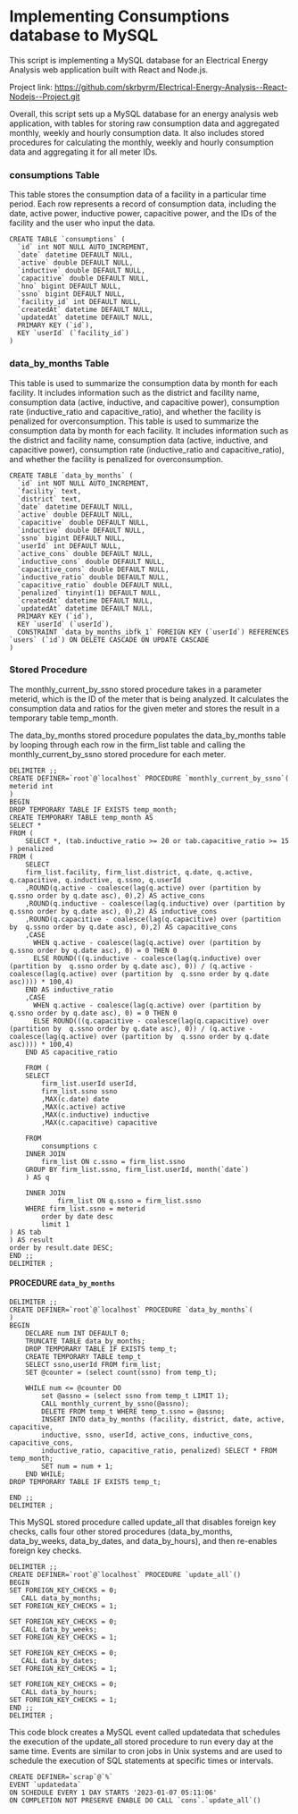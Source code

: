 # Implementing Consumptions database to MySQL

This script is implementing a MySQL database for an Electrical Energy Analysis web application built with React and Node.js.

Project link: https://github.com/skrbyrm/Electrical-Energy-Analysis--React-Nodejs--Project.git

Overall, this script sets up a MySQL database for an energy analysis web application, with tables for storing raw consumption data and aggregated monthly, weekly and hourly consumption data. 
It also includes stored procedures for calculating the monthly, weekly and hourly consumption data and aggregating it for all meter IDs.

### consumptions Table
This table stores the consumption data of a facility in a particular time period. Each row represents a record of consumption data, including the date, active power, inductive power, capacitive power, 
and the IDs of the facility and the user who input the data.

```
CREATE TABLE `consumptions` (
  `id` int NOT NULL AUTO_INCREMENT,
  `date` datetime DEFAULT NULL,
  `active` double DEFAULT NULL,
  `inductive` double DEFAULT NULL,
  `capacitive` double DEFAULT NULL,
  `hno` bigint DEFAULT NULL,
  `ssno` bigint DEFAULT NULL,
  `facility_id` int DEFAULT NULL,
  `createdAt` datetime DEFAULT NULL,
  `updatedAt` datetime DEFAULT NULL,
  PRIMARY KEY (`id`),
  KEY `userId` (`facility_id`)
) 
```

### data_by_months Table
This table is used to summarize the consumption data by month for each facility. It includes information such as the district and facility name, 
consumption data (active, inductive, and capacitive power), consumption rate (inductive_ratio and capacitive_ratio), and whether the facility is penalized for overconsumption.
This table is used to summarize the consumption data by month for each facility. It includes information such as the district and facility name, 
consumption data (active, inductive, and capacitive power), consumption rate (inductive_ratio and capacitive_ratio), and whether the facility is penalized for overconsumption.

```
CREATE TABLE `data_by_months` (
  `id` int NOT NULL AUTO_INCREMENT,
  `facility` text,
  `district` text,
  `date` datetime DEFAULT NULL,
  `active` double DEFAULT NULL,
  `capacitive` double DEFAULT NULL,
  `inductive` double DEFAULT NULL,
  `ssno` bigint DEFAULT NULL,
  `userId` int DEFAULT NULL,
  `active_cons` double DEFAULT NULL,
  `inductive_cons` double DEFAULT NULL,
  `capacitive_cons` double DEFAULT NULL,
  `inductive_ratio` double DEFAULT NULL,
  `capacitive_ratio` double DEFAULT NULL,
  `penalized` tinyint(1) DEFAULT NULL,
  `createdAt` datetime DEFAULT NULL,
  `updatedAt` datetime DEFAULT NULL,
  PRIMARY KEY (`id`),
  KEY `userId` (`userId`),
  CONSTRAINT `data_by_months_ibfk_1` FOREIGN KEY (`userId`) REFERENCES `users` (`id`) ON DELETE CASCADE ON UPDATE CASCADE
) 
```

### Stored Procedure
The monthly_current_by_ssno stored procedure takes in a parameter meterid, which is the ID of the meter that is being analyzed. 
It calculates the consumption data and ratios for the given meter and stores the result in a temporary table temp_month.

The data_by_months stored procedure populates the data_by_months table by looping through each row in the firm_list table and calling the monthly_current_by_ssno stored procedure for each meter.

```
DELIMITER ;;
CREATE DEFINER=`root`@`localhost` PROCEDURE `monthly_current_by_ssno`(
meterid int
)
BEGIN
DROP TEMPORARY TABLE IF EXISTS temp_month;
CREATE TEMPORARY TABLE temp_month AS
SELECT *
FROM (
	SELECT *, (tab.inductive_ratio >= 20 or tab.capacitive_ratio >= 15 ) penalized
FROM (
	SELECT 
	firm_list.facility, firm_list.district, q.date, q.active, q.capacitive, q.inductive, q.ssno, q.userId
	,ROUND(q.active - coalesce(lag(q.active) over (partition by  q.ssno order by q.date asc), 0),2) AS active_cons
	,ROUND(q.inductive - coalesce(lag(q.inductive) over (partition by  q.ssno order by q.date asc), 0),2) AS inductive_cons
	,ROUND(q.capacitive - coalesce(lag(q.capacitive) over (partition by  q.ssno order by q.date asc), 0),2) AS capacitive_cons
	,CASE 
	  WHEN q.active - coalesce(lag(q.active) over (partition by  q.ssno order by q.date asc), 0) = 0 THEN 0 
	  ELSE ROUND(((q.inductive - coalesce(lag(q.inductive) over (partition by  q.ssno order by q.date asc), 0)) / (q.active - coalesce(lag(q.active) over (partition by  q.ssno order by q.date asc)))) * 100,4) 
	END AS inductive_ratio
	,CASE 
	  WHEN q.active - coalesce(lag(q.active) over (partition by  q.ssno order by q.date asc), 0) = 0 THEN 0 
	  ELSE ROUND(((q.capacitive - coalesce(lag(q.capacitive) over (partition by  q.ssno order by q.date asc), 0)) / (q.active - coalesce(lag(q.active) over (partition by  q.ssno order by q.date asc)))) * 100,4) 
	END AS capacitive_ratio

	FROM (
	SELECT 
		firm_list.userId userId,
		firm_list.ssno ssno
		,MAX(c.date) date
		,MAX(c.active) active
		,MAX(c.inductive) inductive
		,MAX(c.capacitive) capacitive

	FROM            
		consumptions c
	INNER JOIN
		firm_list ON c.ssno = firm_list.ssno
	GROUP BY firm_list.ssno, firm_list.userId, month(`date`)
	) AS q

	INNER JOIN
			firm_list ON q.ssno = firm_list.ssno
	WHERE firm_list.ssno = meterid
		order by date desc
		limit 1
) AS tab
) AS result
order by result.date DESC;
END ;;
DELIMITER ;
```

#### PROCEDURE `data_by_months`

```
DELIMITER ;;
CREATE DEFINER=`root`@`localhost` PROCEDURE `data_by_months`(
)
BEGIN
	DECLARE num INT DEFAULT 0;
    TRUNCATE TABLE data_by_months;
	DROP TEMPORARY TABLE IF EXISTS temp_t;
	CREATE TEMPORARY TABLE temp_t
	SELECT ssno,userId FROM firm_list;
	SET @counter = (select count(ssno) from temp_t);

	WHILE num <= @counter DO
		set @assno = (select ssno from temp_t LIMIT 1);
		CALL monthly_current_by_ssno(@assno);
		DELETE FROM temp_t WHERE temp_t.ssno = @assno;
		INSERT INTO data_by_months (facility, district, date, active, capacitive, 
        inductive, ssno, userId, active_cons, inductive_cons, capacitive_cons, 
        inductive_ratio, capacitive_ratio, penalized) SELECT * FROM temp_month;
		SET num = num + 1;
	END WHILE;
DROP TEMPORARY TABLE IF EXISTS temp_t;

END ;;
DELIMITER ;
```

This MySQL stored procedure called update_all that disables foreign key checks, calls four other stored procedures 
(data_by_months, data_by_weeks, data_by_dates, and data_by_hours), and then re-enables foreign key checks.

```
DELIMITER ;;
CREATE DEFINER=`root`@`localhost` PROCEDURE `update_all`()
BEGIN
SET FOREIGN_KEY_CHECKS = 0;
   CALL data_by_months;
SET FOREIGN_KEY_CHECKS = 1;
   
SET FOREIGN_KEY_CHECKS = 0;
   CALL data_by_weeks;
SET FOREIGN_KEY_CHECKS = 1;
   
SET FOREIGN_KEY_CHECKS = 0;
   CALL data_by_dates;
SET FOREIGN_KEY_CHECKS = 1;   
   
SET FOREIGN_KEY_CHECKS = 0;   
   CALL data_by_hours;
SET FOREIGN_KEY_CHECKS = 1;   
END ;;
DELIMITER ;
```

This code block creates a MySQL event called updatedata that schedules the execution of the update_all stored procedure to run every day at the same time. 
Events are similar to cron jobs in Unix systems and are used to schedule the execution of SQL statements at specific times or intervals.

```
CREATE DEFINER=`scrap`@`%` 
EVENT `updatedata` 
ON SCHEDULE EVERY 1 DAY STARTS '2023-01-07 05:11:06' 
ON COMPLETION NOT PRESERVE ENABLE DO CALL `cons`.`update_all`()
```
